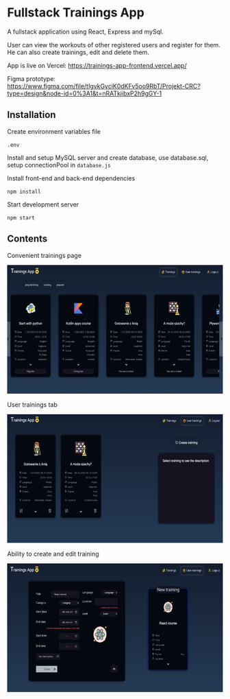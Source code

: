 # Fullstack Trainings App

A fullstack application using React, Express and mySql.

User can view the workouts of other registered users and register for them. He can also create trainings, edit and delete them.

App is live on Vercel: https://trainings-app-frontend.vercel.app/

Figma prototype: https://www.figma.com/file/tIgvkGyciK0dKFv5oo9RbT/Projekt-CRC?type=design&node-id=0%3A1&t=nRATkjibxP2h9gGY-1

## Installation

Create environment variables file

```
.env
```

Install and setup MySQL server and create database, use database.sql, setup connectionPool in `database.js`

Install front-end and back-end dependencies

```
npm install
```

Start development server

```
npm start
```

## Contents

Convenient trainings page

<img src="/github-images/trainings.jpg" width="600" height="300">

User trainings tab

<img src="/github-images/user-trainings.jpg" width="600" height="300">

Ability to create and edit training

<img src="/github-images/new-training.jpg" width="600" height="300">
